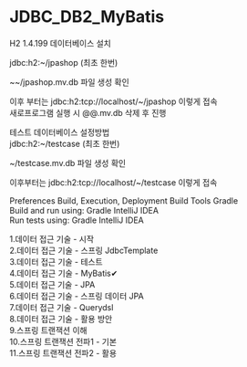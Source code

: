 # JDBC_DB2_MyBatis

H2 1.4.199 데이터베이스 설치

jdbc:h2:~/jpashop (최초 한번)

~~/jpashop.mv.db 파일 생성 확인

이후 부터는 jdbc:h2:tcp://localhost/~/jpashop 이렇게 접속<br>
새로프로그램 실행 시 @@.mv.db 삭제 후 진행<br>

테스트 데이터베이스 설정방법 <br>
jdbc:h2:~/testcase (최초 한번) 

~/testcase.mv.db 파일 생성 확인 

이후부터는 jdbc:h2:tcp://localhost/~/testcase 이렇게 접속 <br>




Preferences Build, Execution, Deployment Build Tools Gradle<br>
Build and run using: Gradle IntelliJ IDEA<br>
Run tests using: Gradle IntelliJ IDEA<br>

1.데이터 접근 기술 - 시작<br>
2.데이터 접근 기술 - 스프링 JdbcTemplate<br>
3.데이터 접근 기술 - 테스트<br>
4.데이터 접근 기술 - MyBatis✔<br>
5.데이터 접근 기술 - JPA<br>
6.데이터 접근 기술 - 스프링 데이터 JPA<br>
7.데이터 접근 기술 - Querydsl<br>
8.데이터 접근 기술 - 활용 방안<br>
9.스프링 트랜잭션 이해<br>
10.스프링 트랜잭션 전파1 - 기본<br>
11.스프링 트랜잭션 전파2 - 활용<br>
